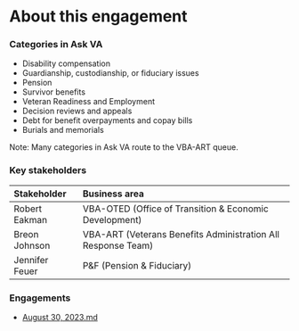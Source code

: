 # About this engagement

### Categories in Ask VA

- Disability compensation
- Guardianship, custodianship, or fiduciary issues
- Pension
- Survivor benefits
- Veteran Readiness and Employment
- Decision reviews and appeals
- Debt for benefit overpayments and copay bills
- Burials and memorials

Note: Many categories in Ask VA route to the VBA-ART queue.

### Key stakeholders

|Stakeholder|Business area|
|:--|:--|
|Robert Eakman|VBA-OTED (Office of Transition & Economic Development)|
|Breon Johnson|VBA-ART (Veterans Benefits Administration All Response Team)|
|Jennifer Feuer|P&F (Pension & Fiduciary)|

### Engagements

- [August 30, 2023.md](https://github.com/department-of-veterans-affairs/va.gov-team/blob/master/products/ask-va/design/User%20research/Business%20line%20engagement/Business%20lines/VBA/August%2030%2C%202023.md)
